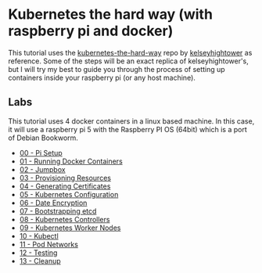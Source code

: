# Kubernetes the hard way (with raspberry pi and docker)

This tutorial uses the [kubernetes-the-hard-way](https://github.com/kelseyhightower/kubernetes-the-hard-way) repo by [kelseyhightower](https://github.com/kelseyhightower) as reference. Some of the steps will be an exact replica of kelseyhightower's, but I will try my best to guide you through the process of setting up containers inside your raspberry pi (or any host machine).

## Labs

This tutorial uses 4 docker containers in a linux based machine. In this case, it will use a raspberry pi 5 with the Raspberry PI OS (64bit) which is a port of Debian Bookworm.

- [00 - Pi Setup](https://github.com/Jaecom/kubernetes-the-hard-way-raspberrypi-docker/blob/main/docs/00-raspberry-pi-setup.md)
- [01 - Running Docker Containers](https://github.com/Jaecom/kubernetes-the-hard-way-raspberrypi-docker/blob/main/docs/01-docker-container-setup.md)
- [02 - Jumpbox](https://github.com/Jaecom/kubernetes-the-hard-way-raspberrypi-docker/blob/main/docs/02-jumpbox.md)
- [03 - Provisioning Resources](https://github.com/Jaecom/kubernetes-the-hard-way-raspberrypi-docker/blob/main/docs/03-compute-resources.md)
- [04 - Generating Certificates](https://github.com/Jaecom/kubernetes-the-hard-way-raspberrypi-docker/blob/main/docs/04-certificate-authority.md)
- [05 - Kubernetes Configuration](https://github.com/Jaecom/kubernetes-the-hard-way-raspberrypi-docker/blob/main/docs/05-kubernetes-configuration-files.md)
- [06 - Date Encryption](https://github.com/Jaecom/kubernetes-the-hard-way-raspberrypi-docker/blob/main/docs/06-data-encryption-keys.md)
- [07 - Bootstrapping etcd](https://github.com/Jaecom/kubernetes-the-hard-way-raspberrypi-docker/blob/main/docs/07-bootstrapping-etcd.md)
- [08 - Kubernetes Controllers](https://github.com/Jaecom/kubernetes-the-hard-way-raspberrypi-docker/blob/main/docs/08-bootstrapping-kubernetes-controllers.md)
- [09 - Kubernetes Worker Nodes](https://github.com/Jaecom/kubernetes-the-hard-way-raspberrypi-docker/blob/main/docs/09-bootstrapping-kubernetes-workers.md)
- [10 - Kubectl](https://github.com/Jaecom/kubernetes-the-hard-way-raspberrypi-docker/blob/main/docs/10-configuring-kubectl.md)
- [11 - Pod Networks](https://github.com/Jaecom/kubernetes-the-hard-way-raspberrypi-docker/blob/main/docs/11-pod-network-routes.md)
- [12 - Testing](https://github.com/Jaecom/kubernetes-the-hard-way-raspberrypi-docker/blob/main/docs/12-smoke-test.md)
- [13 - Cleanup](https://github.com/Jaecom/kubernetes-the-hard-way-raspberrypi-docker/blob/main/docs/13-cleanup.md)
